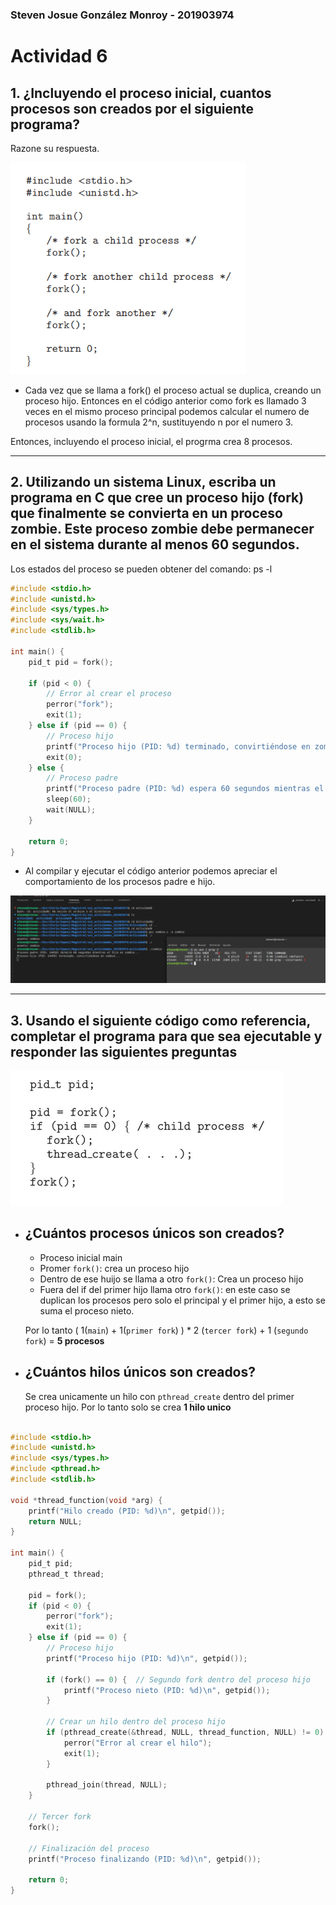 ### Steven Josue González Monroy    -   201903974

# Actividad 6

## 1. ¿Incluyendo el proceso inicial, cuantos procesos son creados por el siguiente programa?
Razone su respuesta.

![codigo1](./assets/codigo1.png)

* Cada vez que se llama a fork() el proceso actual se duplica, creando un proceso hijo. Entonces en el código anterior como fork es llamado 3 veces en el mismo proceso principal podemos calcular el numero de procesos usando la formula 2^n, sustituyendo n por el numero 3.

Entonces, incluyendo el proceso inicial, el progrma crea 8 procesos.

---

## 2. Utilizando un sistema Linux, escriba un programa en C que cree un proceso hijo (fork) que finalmente se convierta en un proceso zombie. Este proceso zombie debe permanecer en el sistema durante al menos 60 segundos.
Los estados del proceso se pueden obtener del comando: ps -l

```c
#include <stdio.h>
#include <unistd.h>
#include <sys/types.h>
#include <sys/wait.h>
#include <stdlib.h>

int main() {
    pid_t pid = fork();

    if (pid < 0) {
        // Error al crear el proceso
        perror("fork");
        exit(1);
    } else if (pid == 0) {
        // Proceso hijo
        printf("Proceso hijo (PID: %d) terminado, convirtiéndose en zombie...\n", getpid());
        exit(0);
    } else {
        // Proceso padre
        printf("Proceso padre (PID: %d) espera 60 segundos mientras el hijo es zombie...\n", getpid());
        sleep(60);
        wait(NULL);
    }

    return 0;
}
```

* Al compilar y ejecutar el código anterior podemos apreciar el comportamiento de los procesos padre e hijo.

![zombie](./assets/zombie.png)

---
## 3. Usando el siguiente código como referencia, completar el programa para que sea ejecutable y responder las siguientes preguntas

![codigo2](./assets/codigo2.png)

* ## ¿Cuántos procesos únicos son creados?

    * Proceso inicial main
    * Promer `fork()`: crea un proceso hijo
    * Dentro de ese huijo se llama a otro `fork()`: Crea un proceso hijo
    * Fuera del if del primer hijo llama otro `fork()`: en este caso se duplican los procesos pero solo el principal y el primer hijo, a esto se suma el proceso nieto.

    Por lo tanto ( 1(`main`) + 1(`primer fork`) ) * 2 (`tercer fork`) + 1 (`segundo fork`)  =  **5 procesos**

* ## ¿Cuántos hilos únicos son creados?

    Se crea unicamente un hilo con `pthread_create` dentro del primer proceso hijo. Por lo tanto solo se crea **1 hilo unico**

```C

#include <stdio.h>
#include <unistd.h>
#include <sys/types.h>
#include <pthread.h>
#include <stdlib.h>

void *thread_function(void *arg) {
    printf("Hilo creado (PID: %d)\n", getpid());
    return NULL;
}

int main() {
    pid_t pid;
    pthread_t thread;

    pid = fork();
    if (pid < 0) {
        perror("fork");
        exit(1);
    } else if (pid == 0) {
        // Proceso hijo
        printf("Proceso hijo (PID: %d)\n", getpid());
        
        if (fork() == 0) {  // Segundo fork dentro del proceso hijo
            printf("Proceso nieto (PID: %d)\n", getpid());
        }

        // Crear un hilo dentro del proceso hijo
        if (pthread_create(&thread, NULL, thread_function, NULL) != 0) {
            perror("Error al crear el hilo");
            exit(1);
        }

        pthread_join(thread, NULL);
    }

    // Tercer fork
    fork();

    // Finalización del proceso
    printf("Proceso finalizando (PID: %d)\n", getpid());

    return 0;
}

```